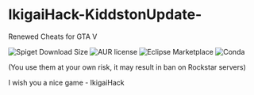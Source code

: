 # IkigaiHack-KiddstonUpdate-

Renewed Cheats for GTA V


<img alt="Spiget Download Size" src="https://img.shields.io/spiget/download-size/64353">
<img alt="AUR license" src="https://img.shields.io/aur/license/android-studio">
<img alt="Eclipse Marketplace" src="https://img.shields.io/eclipse-marketplace/last-update/notepad4e">
<img alt="Conda" src="https://img.shields.io/conda/pn/conda-forge/python?style=for-the-badge">

(You use them at your own risk, it may result in ban on Rockstar servers)



I wish you a nice game - IkigaiHack
